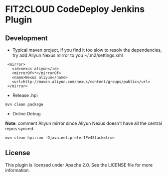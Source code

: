 FIT2CLOUD CodeDeploy Jenkins Plugin
=============================

Development
----------

- Typical maven project, if you find it too slow to resolv the dependencies, try add Aliyun Nexus mirror to you ~/.m2/settings.xml

```
 <mirror>
   <id>nexus-aliyun</id>
   <mirrorOf>*</mirrorOf>
   <name>Nexus aliyun</name>
   <url>http://maven.aliyun.com/nexus/content/groups/public</url>
 </mirror> 
```

- Release .hpi

```
mvn clean package
```

- Online Debug

**Note**: comment Aliyun mirror since Aliyun Nexus doesn't have all the central repos synced.

```
mvn clean hpi:run -Djava.net.preferIPv4Stack=true
```

License
-------

This plugin is licensed under Apache 2.0. See the LICENSE file for more information.
